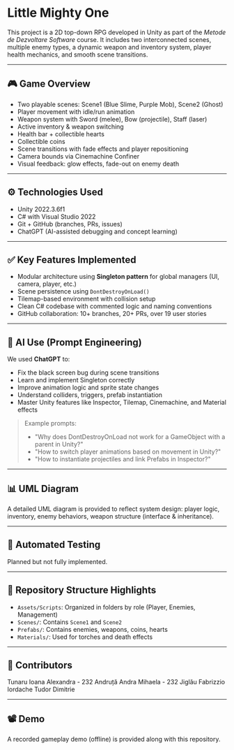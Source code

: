 # Little Mighty One

This project is a 2D top-down RPG developed in Unity as part of the *Metode de Dezvoltare Software* course. It includes two interconnected scenes, multiple enemy types, a dynamic weapon and inventory system, player health mechanics, and smooth scene transitions.

---

## 🎮 Game Overview
- Two playable scenes: Scene1 (Blue Slime, Purple Mob), Scene2 (Ghost)
- Player movement with idle/run animation
- Weapon system with Sword (melee), Bow (projectile), Staff (laser)
- Active inventory & weapon switching
- Health bar + collectible hearts
- Collectible coins
- Scene transitions with fade effects and player repositioning
- Camera bounds via Cinemachine Confiner
- Visual feedback: glow effects, fade-out on enemy death

---

## ⚙️ Technologies Used
- Unity 2022.3.6f1
- C# with Visual Studio 2022
- Git + GitHub (branches, PRs, issues)
- ChatGPT (AI-assisted debugging and concept learning)

---

## ✅ Key Features Implemented
- Modular architecture using **Singleton pattern** for global managers (UI, camera, player, etc.)
- Scene persistence using `DontDestroyOnLoad()`
- Tilemap-based environment with collision setup
- Clean C# codebase with commented logic and naming conventions
- GitHub collaboration: 10+ branches, 20+ PRs, over 19 user stories

---

## 🧠 AI Use (Prompt Engineering)
We used **ChatGPT** to:
- Fix the black screen bug during scene transitions
- Learn and implement Singleton<T> correctly
- Improve animation logic and sprite state changes
- Understand colliders, triggers, prefab instantiation
- Master Unity features like Inspector, Tilemap, Cinemachine, and Material effects

> Example prompts:
> - "Why does DontDestroyOnLoad not work for a GameObject with a parent in Unity?"
> - "How to switch player animations based on movement in Unity?"
> - "How to instantiate projectiles and link Prefabs in Inspector?"

---

## 📊 UML Diagram
A detailed UML diagram is provided to reflect system design: player logic, inventory, enemy behaviors, weapon structure (interface & inheritance).

---

## 🧪 Automated Testing
Planned but not fully implemented.

---

## 📁 Repository Structure Highlights
- `Assets/Scripts`: Organized in folders by role (Player, Enemies, Management)
- `Scenes/`: Contains `Scene1` and `Scene2`
- `Prefabs/`: Contains enemies, weapons, coins, hearts
- `Materials/`: Used for torches and death effects

---

## 📌 Contributors
Tunaru Ioana Alexandra - 232
Andruță Andra Mihaela - 232
Jiglău Fabrizzio
Iordache Tudor Dimitrie

---

## 📽 Demo
A recorded gameplay demo (offline) is provided along with this repository.

